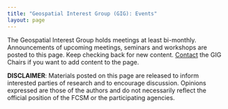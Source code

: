 ```yaml
---
title: "Geospatial Interest Group (GIG): Events"
layout: page
---
```

<p>The Geospatial Interest Group holds meetings at least bi-monthly. Announcements of upcoming meetings, seminars and workshops are posted to this page. Keep checking back for new content. <a href="gig.html">Contact</a> the GIG Chairs if you want to add content to the page.</p>
<p> <strong>DISCLAIMER</strong>: Materials posted on this page are released to inform interested parties of research and to encourage discussion. Opinions expressed are those of the authors and do not necessarily reflect the official position of the FCSM or the participating agencies. </p>